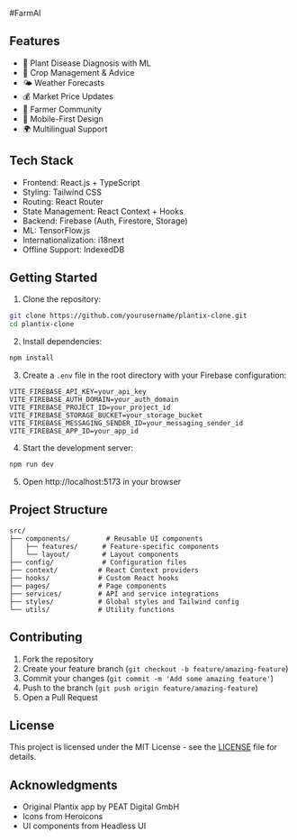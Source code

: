 #FarmAI

## Features

- 📸 Plant Disease Diagnosis with ML
- 🌱 Crop Management & Advice
- 🌤️ Weather Forecasts
- 💰 Market Price Updates
- 👥 Farmer Community
- 📱 Mobile-First Design
- 🌍 Multilingual Support

## Tech Stack

- Frontend: React.js + TypeScript
- Styling: Tailwind CSS
- Routing: React Router
- State Management: React Context + Hooks
- Backend: Firebase (Auth, Firestore, Storage)
- ML: TensorFlow.js
- Internationalization: i18next
- Offline Support: IndexedDB

## Getting Started

1. Clone the repository:
```bash
git clone https://github.com/yourusername/plantix-clone.git
cd plantix-clone
```

2. Install dependencies:
```bash
npm install
```

3. Create a `.env` file in the root directory with your Firebase configuration:
```env
VITE_FIREBASE_API_KEY=your_api_key
VITE_FIREBASE_AUTH_DOMAIN=your_auth_domain
VITE_FIREBASE_PROJECT_ID=your_project_id
VITE_FIREBASE_STORAGE_BUCKET=your_storage_bucket
VITE_FIREBASE_MESSAGING_SENDER_ID=your_messaging_sender_id
VITE_FIREBASE_APP_ID=your_app_id
```

4. Start the development server:
```bash
npm run dev
```

5. Open http://localhost:5173 in your browser

## Project Structure

```
src/
├── components/         # Reusable UI components
│   ├── features/      # Feature-specific components
│   └── layout/        # Layout components
├── config/            # Configuration files
├── context/          # React Context providers
├── hooks/            # Custom React hooks
├── pages/            # Page components
├── services/         # API and service integrations
├── styles/           # Global styles and Tailwind config
└── utils/            # Utility functions
```

## Contributing

1. Fork the repository
2. Create your feature branch (`git checkout -b feature/amazing-feature`)
3. Commit your changes (`git commit -m 'Add some amazing feature'`)
4. Push to the branch (`git push origin feature/amazing-feature`)
5. Open a Pull Request

## License

This project is licensed under the MIT License - see the [LICENSE](LICENSE) file for details.

## Acknowledgments

- Original Plantix app by PEAT Digital GmbH
- Icons from Heroicons
- UI components from Headless UI 
